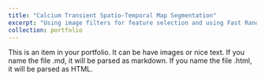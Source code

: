 ```yaml
---
title: "Calcium Transient Spatio-Temporal Map Segmentation"
excerpt: "Using image filters for feature selection and using Fast Random Forest for Binary Segmentation of Calcioum Trannsient Events in-vitro.<br/><img src='/images/cellcalcium.jpg'>"
collection: portfolio
---
```


This is an item in your portfolio. It can be have images or nice text. If you name the file .md, it will be parsed as markdown. If you name the file .html, it will be parsed as HTML. 
